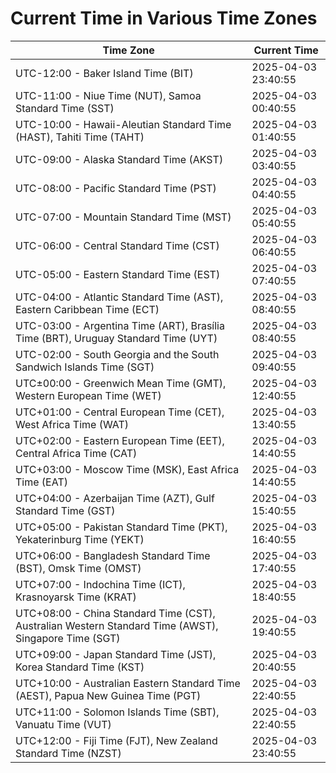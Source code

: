 # Current Time in Various Time Zones

| Time Zone | Current Time |
|-----------|--------------|
| UTC-12:00 - Baker Island Time (BIT) | 2025-04-03 23:40:55 |
| UTC-11:00 - Niue Time (NUT), Samoa Standard Time (SST) | 2025-04-03 00:40:55 |
| UTC-10:00 - Hawaii-Aleutian Standard Time (HAST), Tahiti Time (TAHT) | 2025-04-03 01:40:55 |
| UTC-09:00 - Alaska Standard Time (AKST) | 2025-04-03 03:40:55 |
| UTC-08:00 - Pacific Standard Time (PST) | 2025-04-03 04:40:55 |
| UTC-07:00 - Mountain Standard Time (MST) | 2025-04-03 05:40:55 |
| UTC-06:00 - Central Standard Time (CST) | 2025-04-03 06:40:55 |
| UTC-05:00 - Eastern Standard Time (EST) | 2025-04-03 07:40:55 |
| UTC-04:00 - Atlantic Standard Time (AST), Eastern Caribbean Time (ECT) | 2025-04-03 08:40:55 |
| UTC-03:00 - Argentina Time (ART), Brasília Time (BRT), Uruguay Standard Time (UYT) | 2025-04-03 08:40:55 |
| UTC-02:00 - South Georgia and the South Sandwich Islands Time (SGT) | 2025-04-03 09:40:55 |
| UTC±00:00 - Greenwich Mean Time (GMT), Western European Time (WET) | 2025-04-03 12:40:55 |
| UTC+01:00 - Central European Time (CET), West Africa Time (WAT) | 2025-04-03 13:40:55 |
| UTC+02:00 - Eastern European Time (EET), Central Africa Time (CAT) | 2025-04-03 14:40:55 |
| UTC+03:00 - Moscow Time (MSK), East Africa Time (EAT) | 2025-04-03 14:40:55 |
| UTC+04:00 - Azerbaijan Time (AZT), Gulf Standard Time (GST) | 2025-04-03 15:40:55 |
| UTC+05:00 - Pakistan Standard Time (PKT), Yekaterinburg Time (YEKT) | 2025-04-03 16:40:55 |
| UTC+06:00 - Bangladesh Standard Time (BST), Omsk Time (OMST) | 2025-04-03 17:40:55 |
| UTC+07:00 - Indochina Time (ICT), Krasnoyarsk Time (KRAT) | 2025-04-03 18:40:55 |
| UTC+08:00 - China Standard Time (CST), Australian Western Standard Time (AWST), Singapore Time (SGT) | 2025-04-03 19:40:55 |
| UTC+09:00 - Japan Standard Time (JST), Korea Standard Time (KST) | 2025-04-03 20:40:55 |
| UTC+10:00 - Australian Eastern Standard Time (AEST), Papua New Guinea Time (PGT) | 2025-04-03 22:40:55 |
| UTC+11:00 - Solomon Islands Time (SBT), Vanuatu Time (VUT) | 2025-04-03 22:40:55 |
| UTC+12:00 - Fiji Time (FJT), New Zealand Standard Time (NZST) | 2025-04-03 23:40:55 |
